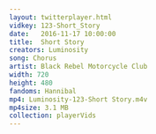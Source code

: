 ```yaml
---
layout: twitterplayer.html
vidkey: 123-Short_Story
date:   2016-11-17 10:00:00
title:  Short Story
creators: Luminosity
song: Chorus
artist: Black Rebel Motorcycle Club
width: 720
height: 480
fandoms: Hannibal
mp4: Luminosity-123-Short Story.m4v
mp4size: 3.1 MB
collection: playerVids
---
```


  <div>
  
  </div>
  